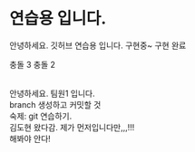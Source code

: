 # 연습용 입니다.

안녕하세요.
깃허브 연습용 입니다.
구현중~ 
구현 완료

충돌 3
충돌 2

<br>
안녕하세요. 팀원1 입니다. <br>
branch 생성하고 커밋할 것

<br>
숙제: git 연습하기.

<br>
김도현 왔다감.
제가 먼저입니다만,,,!!!

<br>
해봐야 안다!